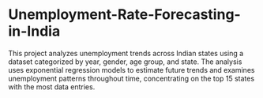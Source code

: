 # Unemployment-Rate-Forecasting-in-India
 This project analyzes unemployment trends across Indian states using a dataset  categorized by year, gender, age group, and state. The analysis uses exponential  regression models to estimate future trends and examines unemployment patterns  throughout time, concentrating on the top 15 states with the most data entries. 
